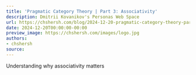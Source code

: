 ```yaml
---
title: 'Pragmatic Category Theory | Part 3: Associativity'
description: Dmitrii Kovanikov's Personas Web Space
url: https://chshersh.com/blog/2024-12-20-pragmatic-category-theory-part-03.html
date: 2024-12-20T00:00:00-00:00
preview_image: https://chshersh.com/images/logo.jpg
authors:
- chshersh
source:
---
```


Understanding why associativity matters
